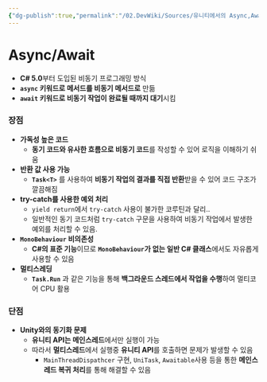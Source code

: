 ```yaml
---
{"dg-publish":true,"permalink":"/02.DevWiki/Sources/유니티에서의 Async,Await/","noteIcon":"","updated":"2025-08-17T15:20:22.000+09:00"}
---
```



# Async/Await

* **C# 5.0**부터 도입된 비동기 프로그래밍 방식
* **`async` 키워드로 메서드를 비동기 메서드로** 만듦
* **`await` 키워드로 비동기 작업이 완료될 때까지 대기**시킴

### 장점

- **가독성 높은 코드**
	- **동기 코드와 유사한 흐름으로 비동기 코드**를 작성할 수 있어 로직을 이해하기 쉬움
- **반환 값 사용 가능**
	- **`Task<T>`** 를 사용하여 **비동기 작업의 결과를 직접 반환**받을 수 있어 코드 구조가 깔끔해짐
- **try-catch를 사용한 예외 처리**
	- `yield return`에서 `try-catch` 사용이 불가한 코루틴과 달리..
	- 일반적인 동기 코드처럼 `try-catch` 구문을 사용하여 비동기 작업에서 발생한 예외를 처리할 수 있음.
- **`MonoBehaviour` 비의존성**
	- **C#의 표준 기능**이므로 **`MonoBehaviour`가 없는 일반 C# 클래스**에서도 자유롭게 사용할 수 있음
- **멀티스레딩**
	- **`Task.Run`** 과 같은 기능을 통해 **백그라운드 스레드에서 작업을 수행**하여 멀티코어 CPU 활용

### 단점

- **Unity와의 동기화 문제**
	- **유니티 API는 메인스레드**에서만 실행이 가능
	- 따라서 **멀티스레드**에서 실행중 **유니티 API**를 호출하면 문제가 발생할 수 있음
		- `MainThreadDispathcer` 구현, `UniTask`, `Awaitable`사용 등을 통한 **메인스레드 복귀 처리**를 통해 해결할 수 있음
